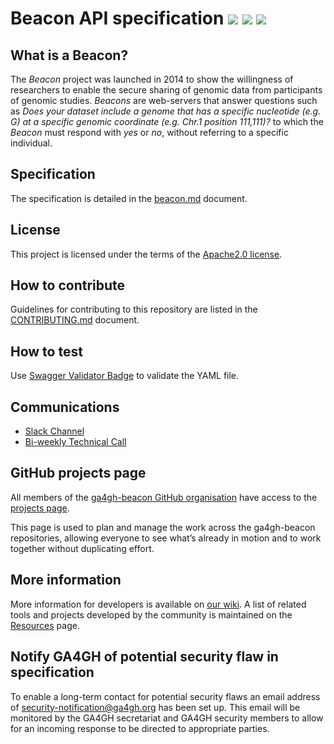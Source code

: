 # Beacon API specification [![](https://travis-ci.org/ga4gh-beacon/specification.svg?branch=develop)](https://travis-ci.org/ga4gh-beacon/specification) [![](https://img.shields.io/badge/license-Apache%202-blue.svg)](https://raw.githubusercontent.com/ga4gh-beacon/specification/develop/LICENSE) [![](https://beacon-team-slackin.herokuapp.com/badge.svg)](https://beacon-team-slackin.herokuapp.com/)

## What is a Beacon?

The _Beacon_ project was launched in 2014 to show the willingness of researchers to enable the secure sharing of genomic data from participants of genomic studies. _Beacons_ are web-servers that answer questions such as _Does your dataset include a genome that has a specific nucleotide (e.g. G) at a specific genomic coordinate (e.g. Chr.1 position 111,111)?_ to which the _Beacon_ must respond with _yes_ or _no_, without referring to a specific individual.

## Specification

The specification is detailed in the [beacon.md](beacon.md) document.

## License

This project is licensed under the terms of the [Apache2.0 license](LICENSE).

## How to contribute

Guidelines for contributing to this repository are listed in the [CONTRIBUTING.md](CONTRIBUTING.md) document.

## How to test

Use [Swagger Validator Badge](https://github.com/swagger-api/validator-badge) to validate the YAML file.

## Communications
- [Slack Channel](https://beacon-team-slackin.herokuapp.com/)
- [Bi-weekly Technical Call](https://docs.google.com/document/d/13c5-c2WsQTRysl0QQEMmap__0jh3OstuM8YwzE-3AlQ/edit#)

## GitHub projects page

All members of the [ga4gh-beacon GitHub organisation](https://github.com/ga4gh-beacon) have access to the [projects page](https://github.com/orgs/ga4gh-beacon/projects/1).

This page is used to plan and manage the work across the ga4gh-beacon repositories, allowing everyone to see what’s already in motion and to work together without duplicating effort.

## More information

More information for developers is available on [our wiki](https://github.com/ga4gh-beacon/specification/wiki). A list of related tools and projects developed by the community is maintained on the [Resources](https://github.com/ga4gh-beacon/specification/wiki/Resources) page.

## Notify GA4GH of potential security flaw in specification

To enable a long-term contact for potential security flaws an email address of security-notification@ga4gh.org has been set up. This email will be monitored by the GA4GH secretariat and GA4GH security members to allow for an incoming response to be directed to appropriate parties.
